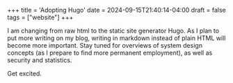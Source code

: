 +++
title = 'Adopting Hugo'
date = 2024-09-15T21:40:14-04:00
draft = false
tags = ["website"]
+++

I am changing from raw html to the static site generator Hugo. 
As I plan to put more writing on my blog, writing in markdown instead 
of plain HTML will become more important. Stay tuned for overviews of 
system design concepts (as I prepare to find more permanent employment), 
as well as security and statistics.

Get excited.

